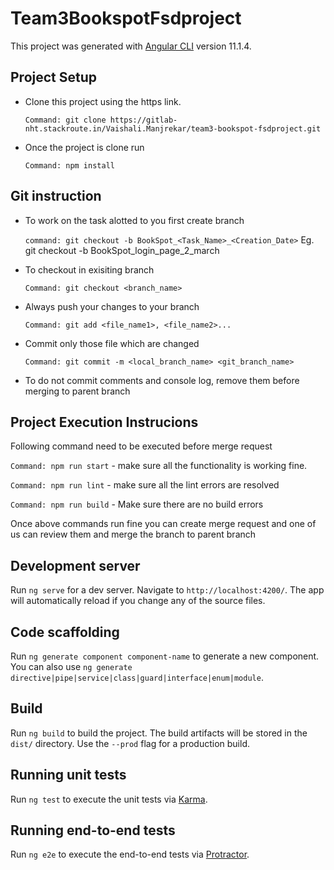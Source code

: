 # Team3BookspotFsdproject

This project was generated with [Angular CLI](https://github.com/angular/angular-cli) version 11.1.4.

## Project Setup

* Clone this project using the https link.

    `Command: git clone https://gitlab-nht.stackroute.in/Vaishali.Manjrekar/team3-bookspot-fsdproject.git`
    
* Once the project is clone run 

    `Command: npm install`


## Git instruction

* To work on the task alotted to you first create branch

    `command: git checkout -b BookSpot_<Task_Name>_<Creation_Date>` Eg. git checkout -b BookSpot_login_page_2_march

* To checkout in exisiting branch 

    `Command: git checkout <branch_name>`
     
* Always push your changes to your branch
    
    `Command: git add <file_name1>, <file_name2>...`

* Commit only those file which are changed
    
    `Command: git commit -m <local_branch_name> <git_branch_name>`

* To do not commit comments and console log, remove them before merging to parent branch


## Project Execution Instrucions

Following command need to be executed before merge request

`Command: npm run start` - make sure all the functionality is working fine.

`Command: npm run lint` - make sure all the lint errors are resolved

`Command: npm run build` - Make sure there are no build errors


Once above commands run fine you can create merge request and one of us can review them and merge the branch to parent branch

## Development server

Run `ng serve` for a dev server. Navigate to `http://localhost:4200/`. The app will automatically reload if you change any of the source files.

## Code scaffolding

Run `ng generate component component-name` to generate a new component. You can also use `ng generate directive|pipe|service|class|guard|interface|enum|module`.

## Build

Run `ng build` to build the project. The build artifacts will be stored in the `dist/` directory. Use the `--prod` flag for a production build.

## Running unit tests

Run `ng test` to execute the unit tests via [Karma](https://karma-runner.github.io).

## Running end-to-end tests

Run `ng e2e` to execute the end-to-end tests via [Protractor](http://www.protractortest.org/).


